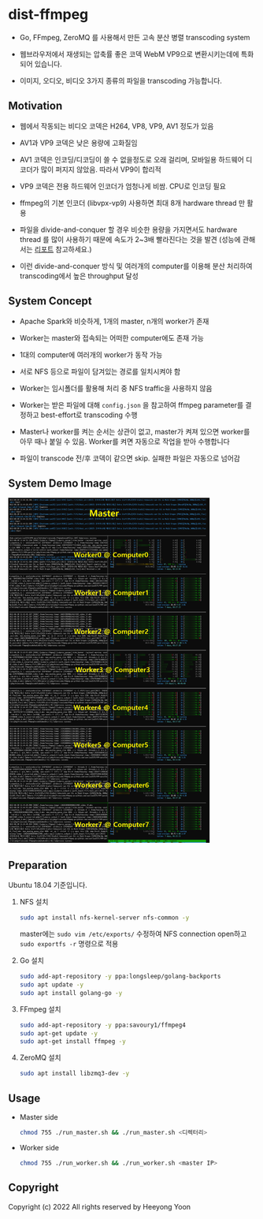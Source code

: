 # dist-ffmpeg

- Go, FFmpeg, ZeroMQ 를 사용해서 만든 고속 분산 병렬 transcoding system

- 웹브라우저에서 재생되는 압축률 좋은 코덱 WebM VP9으로 변환시키는데에 특화되어 있습니다.

- 이미지, 오디오, 비디오 3가지 종류의 파일을 transcoding 가능합니다.

## Motivation

- 웹에서 작동되는 비디오 코덱은 H264, VP8, VP9, AV1 정도가 있음

- AV1과 VP9 코덱은 낮은 용량에 고화질임

- AV1 코덱은 인코딩/디코딩이 쓸 수 없을정도로 오래 걸리며, 모바일용 하드웨어 디코더가 많이 퍼지지 않았음. 따라서 VP9이 합리적

- VP9 코덱은 전용 하드웨어 인코더가 엄청나게 비쌈. CPU로 인코딩 필요

- ffmpeg의 기본 인코더 (libvpx-vp9) 사용하면 최대 8개 hardware thread 만 활용

- 파일을 divide-and-conquer 할 경우 비슷한 용량을 가지면서도 hardware thread 를 많이 사용하기 때문에 속도가 2~3배 빨라진다는 것을 발견 (성능에 관해서는 [리포트](./REPORT.md) 참고하세요.)

- 이런 divide-and-conquer 방식 및 여러개의 computer를 이용해 분산 처리하여 transcoding에서 높은 throughput 달성

## System Concept

- Apache Spark와 비슷하게, 1개의 master, n개의 worker가 존재

- Worker는 master와 접속되는 어떠한 computer에도 존재 가능

- 1대의 computer에 여러개의 worker가 동작 가능

- 서로 NFS 등으로 파일이 담겨있는 경로를 일치시켜야 함

- Worker는 임시폴더를 활용해 처리 중 NFS traffic을 사용하지 않음

- Worker는 받은 파일에 대해 `config.json` 을 참고하여 ffmpeg parameter를 결정하고 best-effort로 transcoding 수행

- Master나 worker를 켜는 순서는 상관이 없고, master가 켜져 있으면 worker를 아무 때나 붙일 수 있음. Worker를 켜면 자동으로 작업을 받아 수행합니다

- 파일이 transcode 전/후 코덱이 같으면 skip. 실패한 파일은 자동으로 넘어감

## System Demo Image

<img src="./img/demo.png" height="700">
 
## Preparation

Ubuntu 18.04 기준입니다.

1. NFS 설치
    ```bash
    sudo apt install nfs-kernel-server nfs-common -y
    ```
    master에는 `sudo vim /etc/exports/` 수정하여 NFS connection open하고 `sudo exportfs -r` 명령으로 적용

2. Go 설치
    ```bash
    sudo add-apt-repository -y ppa:longsleep/golang-backports
    sudo apt update -y
    sudo apt install golang-go -y
    ```

3. FFmpeg 설치
    ```bash
    sudo add-apt-repository -y ppa:savoury1/ffmpeg4
    sudo apt-get update -y
    sudo apt-get install ffmpeg -y
    ```

4. ZeroMQ 설치
    ```bash
    sudo apt install libzmq3-dev -y
    ```

## Usage

- Master side
    ```bash
    chmod 755 ./run_master.sh && ./run_master.sh <디렉터리>
    ```

- Worker side
    ```bash
    chmod 755 ./run_worker.sh && ./run_worker.sh <master IP>
    ```

## Copyright

Copyright (c) 2022 All rights reserved by Heeyong Yoon
